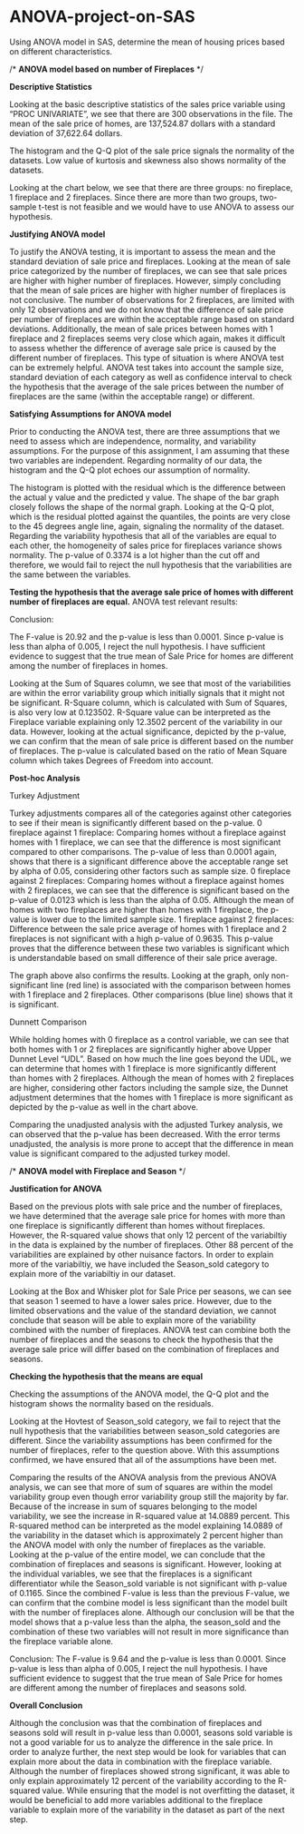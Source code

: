 # ANOVA-project-on-SAS
Using ANOVA model in SAS, determine the mean of housing prices based on different characteristics.

/* **ANOVA model based on number of Fireplaces** */

**Descriptive Statistics**
 
Looking at the basic descriptive statistics of the sales price variable using “PROC UNIVARIATE”, we see that there are 300 observations in the file. The mean of the sale price of homes, are 137,524.87 dollars with a standard deviation of 37,622.64 dollars.
 
 
The histogram and the Q-Q plot of the sale price signals the normality of the datasets. Low value of kurtosis and skewness also shows normality of the datasets.

Looking at the chart below, we see that there are three groups: no fireplace, 1 fireplace and 2 fireplaces. Since there are more than two groups, two-sample t-test is not feasible and we would have to use ANOVA to assess our hypothesis.


**Justifying ANOVA model**

  
To justify the ANOVA testing, it is important to assess the mean and the standard deviation of sale price and fireplaces. Looking at the mean of sale price categorized by the number of fireplaces, we can see that sale prices are higher with higher number of fireplaces. However, simply concluding that the mean of sale prices are higher with higher number of fireplaces is not conclusive. The number of observations for 2 fireplaces, are limited with only 12 observations and we do not know that the difference of sale price per number of fireplaces are within the acceptable range based on standard deviations. Additionally, the mean of sale prices between homes with 1 fireplace and 2 fireplaces seems very close which again, makes it difficult to assess whether the difference of average sale price is caused by the different number of fireplaces. 
This type of situation is where ANOVA test can be extremely helpful. ANOVA test takes into account the sample size, standard deviation of each category as well as confidence interval to check the hypothesis that the average of the sale prices between the number of fireplaces are the same (within the acceptable range) or different.


**Satisfying Assumptions for ANOVA model**

Prior to conducting the ANOVA test, there are three assumptions that we need to assess which are independence, normality, and variability assumptions. For the purpose of this assignment, I am assuming that these two variables are independent. Regarding normality of our data, the histogram and the Q-Q plot echoes our assumption of normality. 
  
The histogram is plotted with the residual which is the difference between the actual y value and the predicted y value. The shape of the bar graph closely follows the shape of the normal graph. Looking at the Q-Q plot, which is the residual plotted against the quantiles, the points are very close to the 45 degrees angle line, again, signaling the normality of the dataset. 
Regarding the variability hypothesis that all of the variables are equal to each other, the homogeneity of sales price for fireplaces variance shows normality. The p-value of 0.3374 is a lot higher than the cut off and therefore, we would fail to reject the null hypothesis that the variabilities are the same between the variables.
 

**Testing the hypothesis that the average sale price of homes with different number of fireplaces are equal.**
ANOVA test relevant results:
 

Conclusion:

The F-value is 20.92 and the p-value is less than 0.0001. Since p-value is less than alpha of 0.005, I reject the null hypothesis.
I have sufficient evidence to suggest that the true mean of Sale Price for homes are different among the number of fireplaces in homes.

Looking at the Sum of Squares column, we see that most of the variabilities are within the error variability group which initially signals that it might not be significant. R-Square column, which is calculated with Sum of Squares, is also very low at 0.123502. R-Square value can be interpreted as the Fireplace variable explaining only 12.3502 percent of the variability in our data. However, looking at the actual significance, depicted by the p-value, we can confirm that the mean of sale price is different based on the number of fireplaces. The p-value is calculated based on the ratio of Mean Square column which takes Degrees of Freedom into account.


**Post-hoc Analysis**

Turkey Adjustment
 

Turkey adjustments compares all of the categories against other categories to see if their mean is significantly different based on the p-value. 
0 fireplace against 1 fireplace:
Comparing homes without a fireplace against homes with 1 fireplace, we can see that the difference is most significant compared to other comparisons. The p-value of less than 0.0001 again, shows that there is a significant difference above the acceptable range set by alpha of 0.05, considering other factors such as sample size.
0 fireplace against 2 fireplaces:
Comparing homes without a fireplace against homes with 2 fireplaces, we can see that the difference is significant based on the p-value of 0.0123 which is less than the alpha of 0.05. Although the mean of homes with two fireplaces are higher than homes with 1 fireplace, the p-value is lower due to the limited sample size.
1 fireplace against 2 fireplaces:
Difference between the sale price average of homes with 1 fireplace and 2 fireplaces is not significant with a high p-value of 0.9635. This p-value proves that the difference between these two variables is significant which is understandable based on small difference of their sale price average. 

The graph above also confirms the results. Looking at the graph, only non-significant line (red line) is associated with the comparison between homes with 1 fireplace and 2 fireplaces. Other comparisons (blue line) shows that it is significant.


Dunnett Comparison
 

While holding homes with 0 fireplace as a control variable, we can see that both homes with 1 or 2 fireplaces are significantly higher above Upper Dunnet Level “UDL”. Based on how much the line goes beyond the UDL, we can determine that homes with 1 fireplace is more significantly different than homes with 2 fireplaces. Although the mean of homes with 2 fireplaces are higher, considering other factors including the sample size, the Dunnet adjustment determines that the homes with 1 fireplace is more significant as depicted by the p-value as well in the chart above.

 
Comparing the unadjusted analysis with the adjusted Turkey analysis, we can observed that the p-value has been decreased. With the error terms unadjusted, the analysis is more prone to accept that the difference in mean value is significant compared to the adjusted turkey model. 


/* **ANOVA model with Fireplace and Season** */


**Justification for ANOVA**

Based on the previous plots with sale price and the number of fireplaces, we have determined that the average sale price for homes with more than one fireplace is significantly different than homes without fireplaces. However, the R-squared value shows that only 12 percent of the variabiltiy in the data is explained by the number of fireplaces. Other 88 percent of the variabilities are explained by other nuisance factors. In order to explain more of the variabiltiy, we have included the Season_sold category to explain more of the variabiltiy in our dataset.
 
Looking at the Box and Whisker plot for Sale Price per seasons, we can see that season 1 seemed to have a lower sales price. However, due to the limited observations and the value of the standard deviation, we cannot conclude that season will be able to explain more of the variability combined with the number of fireplaces. ANOVA test can combine both the number of fireplaces and the seasons to check the hypothesis that the average sale price will differ based on the combination of fireplaces and seasons.


**Checking the hypothesis that the means are equal**

 
Checking the assumptions of the ANOVA model, the Q-Q plot and the histogram shows the normality based on the residuals. 
 
Looking at the Hovtest of Season_sold category, we fail to reject that the null hypothesis that the variabilities between season_sold categories are different. 
Since the variability assumptions has been confirmed for the number of fireplaces, refer to the question above. With this assumptions confirmed, we have ensured that all of the assumptions have been met.

 

Comparing the results of the ANOVA analysis from the previous ANOVA analysis, we can see that more of sum of squares are within the model variability group even though error variability group still the majority by far. Because of the increase in sum of squares belonging to the model variability, we see the increase in R-squared value at 14.0889 percent. This R-squared method can be interpreted as the model explaining 14.0889 of the variability in the dataset which is approximately 2 percent higher than the ANOVA model with only the number of fireplaces as the variable. 
Looking at the p-value of the entire model, we can conclude that the combination of fireplaces and seasons is significant. However, looking at the individual variables, we see that the fireplaces is a significant differentiator while the Season_sold variable is not significant with p-value of 0.1165. Since the combined F-value is less than the previous F-value, we can confirm that the combine model is less significant than the model built with the number of fireplaces alone. Although our conclusion will be that the model shows that a p-value less than the alpha, the season_sold and the combination of these two variables will not result in more significance than the fireplace variable alone.

Conclusion:
The F-value is 9.64 and the p-value is less than 0.0001. Since p-value is less than alpha of 0.005, I reject the null hypothesis.
I have sufficient evidence to suggest that the true mean of Sale Price for homes are different among the number of fireplaces and seasons sold.


**Overall Conclusion**

Although the conclusion was that the combination of fireplaces and seasons sold will result in p-value less than 0.0001, seasons sold variable is not a good variable for us to analyze the difference in the sale price. In order to analyze further, the next step would be look for variables that can explain more about the data in combination with the fireplace variable. Although the number of fireplaces showed strong significant, it was able to only explain approximately 12 percent of the variability according to the R-squared value. While ensuring that the model is not overfitting the dataset, it would be beneficial to add more variables additional to the fireplace variable to explain more of the variability in the dataset as part of the next step.
